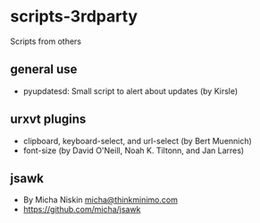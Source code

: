 scripts-3rdparty
================

Scripts from others


general use
-----------

  * pyupdatesd: Small script to alert about updates (by Kirsle)


urxvt plugins
-------------

  * clipboard, keyboard-select, and url-select (by Bert Muennich)
  * font-size (by David O'Neill, Noah K. Tiltonn, and Jan Larres)


jsawk
-----

 * By Micha Niskin <micha@thinkminimo.com>
 * https://github.com/micha/jsawk
